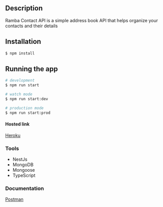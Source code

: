 ## Description
Ramba Contact API is a simple address book API that helps organize your contacts and their details
## Installation

```bash
$ npm install
```

## Running the app

```bash
# development
$ npm run start

# watch mode
$ npm run start:dev

# production mode
$ npm run start:prod
```
#### Hosted link 
[Heroku](https://ramba-contact.herokuapp.com/)

### Tools
- NestJs
- MongoDB
- Mongoose
- TypeScript

### Documentation
[Postman](https://documenter.getpostman.com/view/11145480/UVR8pTFR)
